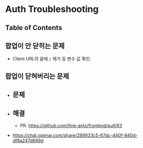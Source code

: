
# Auth Troubleshooting

## Table of Contents


## 팝업이 안 닫히는 문제
- Client URL의 끝에 `/` 제거 등 변수 값 확인.

## 팝업이 닫혀버리는 문제
- 문제
	- 
- 해결
	- 
	- PR: https://github.com/fine-ants/frontend/pull/63


- https://chat.openai.com/share/289933c5-67dc-440f-840d-df8a247d689d

